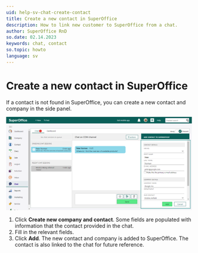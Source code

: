 ```yaml
---
uid: help-sv-chat-create-contact
title: Create a new contact in SuperOffice
description: How to link new customer to SuperOffice from a chat.
author: SuperOffice RnD
so.date: 02.14.2023
keywords: chat, contact
so.topic: howto
language: sv
---
```


# Create a new contact in SuperOffice

If a contact is not found in SuperOffice, you can create a new contact and company in the side panel.

![You can add a new contact to SuperOffice CRM through the side panel -screenshot][img1]

1. Click **Create new company and contact**. Some fields are populated with information that the contact provided in the chat.
2. Fill in the relevant fields.
3. Click **Add**. The new contact and company is added to SuperOffice. The contact is also linked to the chat for future reference.

<!-- Referenced links -->

<!-- Referenced images -->
[img1]: media/chat-add-new-to-contact.png

